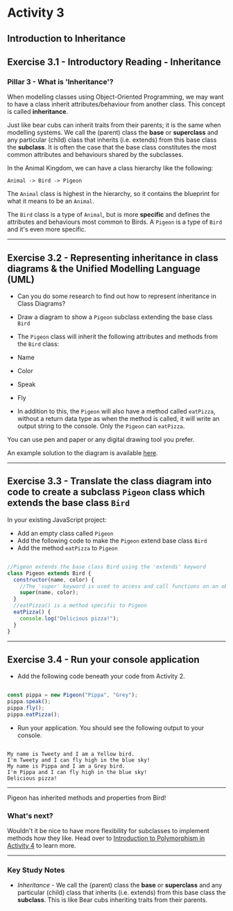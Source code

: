 # Activity 3
## Introduction to Inheritance

## Exercise 3.1 - Introductory Reading - Inheritance

### Pillar 3 - What is 'Inheritance'?

When modelling classes using Object-Oriented Programming, we may want to have a class inherit attributes/behaviour from another class. This concept is called **inheritance**.

Just like bear cubs can inherit traits from their parents; it is the same when modelling systems. We call the (parent) class the **base** or **superclass** and any particular (child) class that inherits (i.e. extends) from this base class the **subclass**. It is often the case that the base class constitutes the most common attributes and behaviours shared by the subclasses.

In the Animal Kingdom, we can have a class hierarchy like the following:

```
Animal -> Bird -> Pigeon
```

The `Animal` class is highest in the hierarchy, so it contains the blueprint for what it means to be an `Animal`.

The `Bird` class is a type of `Animal`, but is more **specific** and defines the attributes and behaviours most common to Birds. A `Pigeon` is a type of `Bird` and it's even more specific.

---

## Exercise 3.2 - Representing inheritance in class diagrams & the Unified Modelling Language (UML)

- Can you do some research to find out how to represent inheritance in Class Diagrams?

- Draw a diagram to show a `Pigeon` subclass extending the base class `Bird`

- The `Pigeon` class will inherit the following attributes and methods from the `Bird` class:

- Name
- Color
- Speak
- Fly

- In addition to this, the `Pigeon` will also have a method called `eatPizza`, without a return data type as when the method is called, it will write an output string to the console. Only the `Pigeon` can `eatPizza`.

You can use pen and paper or any digital drawing tool you prefer.

An example solution to the diagram is available [here](../solutions/activity_3_exercise_3.2.png).

---

## Exercise 3.3 - Translate the class diagram into code to create a subclass `Pigeon` class which extends the base class `Bird`

In your existing JavaScript project:

- Add an empty class called `Pigeon`
- Add the following code to make the `Pigeon` extend base class `Bird`
- Add the method `eatPizza` to `Pigeon`

```JavaScript

//Pigeon extends the base class Bird using the 'extends' keyword
class Pigeon extends Bird {
  constructor(name, color) {
    //The 'super' keyword is used to access and call functions on an object's parent i.e. Bird
    super(name, color);
  }
  //eatPizza() is a method specific to Pigeon
  eatPizza() {
    console.log("Delicious pizza!");
  }
}

```

---

## Exercise 3.4 - Run your console application

- Add the following code beneath your code from Activity 2.

```JavaScript

const pippa = new Pigeon("Pippa", "Grey");
pippa.speak();
pippa.fly();
pippa.eatPizza();

```

- Run your application. You should see the following output to your console.

```

My name is Tweety and I am a Yellow bird.
I'm Tweety and I can fly high in the blue sky!
My name is Pippa and I am a Grey bird.
I'm Pippa and I can fly high in the blue sky!
Delicious pizza!

```

---

Pigeon has inherited methods and properties from Bird!

### What's next?

Wouldn't it be nice to have more flexibility for subclasses to implement methods how they like. Head over to [Introduction to Polymorphism in Activity 4](./activity_4.md) to learn more.

---

### Key Study Notes

- _Inheritance_ - We call the (parent) class the **base** or **superclass** and any particular (child) class that inherits (i.e. extends) from this base class the **subclass**. This is like Bear cubs inheriting traits from their parents.
